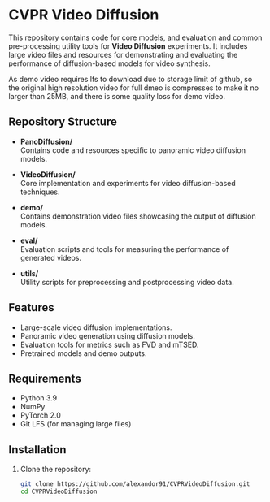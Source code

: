 # CVPR Video Diffusion

This repository contains code for core models, and evaluation and common pre-processing utility tools for **Video Diffusion** experiments. It includes large video files and resources for demonstrating and evaluating the performance of diffusion-based models for video synthesis.

As demo video requires lfs to download due to storage limit of github, so the original high resolution video for full dmeo is compresses to make it no larger than 25MB, and there is some quality loss for demo video.
## Repository Structure

- **PanoDiffusion/**  
  Contains code and resources specific to panoramic video diffusion models.

- **VideoDiffusion/**  
  Core implementation and experiments for video diffusion-based techniques.

- **demo/**  
  Contains demonstration video files showcasing the output of diffusion models.

- **eval/**  
  Evaluation scripts and tools for measuring the performance of generated videos.

- **utils/**  
  Utility scripts for preprocessing and postprocessing video data.

## Features

- Large-scale video diffusion implementations.
- Panoramic video generation using diffusion models.
- Evaluation tools for metrics such as FVD and mTSED.
- Pretrained models and demo outputs.

## Requirements

- Python 3.9
- NumPy
- PyTorch 2.0
- Git LFS (for managing large files)

## Installation

1. Clone the repository:
   ```bash
   git clone https://github.com/alexandor91/CVPRVideoDiffusion.git
   cd CVPRVideoDiffusion

